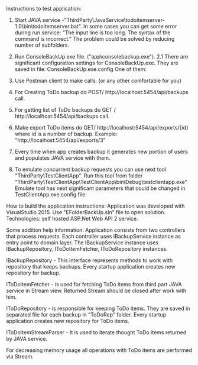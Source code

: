 Instructions to test application:
1.	Start JAVA service  -"ThirdParty\JavaService\todoitemserver-1.0\bin\todoitemserver.bat". 
        In some cases you can get some error during run service: "The input line is too long. The syntax of the command is incorrect." The problem could be solved by reducing number of subfolders.
2.	Run ConsoleBackUp.exe file. ("app\consolebackup.exe").
2.1 	There are significant configuration settings for ConsoleBackUp.exe.
	They are saved in file: ConsoleBackUp.exe.config
	One of them:
	<add key="MaxNumberOfBackUpConcarrentOperations" value="5" />

3.	Use Postman client to make calls. (or any other comfortable for you)
4.	For Creating ToDo backup do POST/ http://localhost:5454/api/backups call.
5.	For getting list of ToDo backups do GET / http://localhost:5454/api/backups call.
6.	Make export ToDo items do GET/ http://localhost:5454/api/exports/{id} where id is a number of backup. Example: "http://localhost:5454/api/exports/3"
7.	Every time when app creates backup it generates new portion of users and populates JAVA service with them.

8. 	To emulate concurrent backup requests you can use next tool "ThirdParty\TestClientApp\". Run this tool from folder "ThirdParty\TestClientApp\TestClientApp\bin\Debug\testclientapp.exe"
	Emulate tool has next significant parameters that could be changed in TestClientApp.exe.config file:
	<add key="TimeBetweenRequestsInMilliseconds" value="2000" />
	<add key="RequestCount" value="10" />

How to build the application instructions:
Application was developed with VisualStudio 2015. Use "EFolderBackUp.sln" file to open solution.
Technologies: self hosted ASP.Net Web API 2 service.

Some addition help information:
Application consists from two controllers that process requests. Each controller uses IBackupService instance as entry point to domain layer. 
The IBackupService instance uses IBackupRepository, IToDoItemFetcher, IToDoRepository instances.

IBackupRepository - This interface represents methods to work with repository that keeps backups. Every startup application creates new repository for backup.

IToDoItemFetcher - is used for fetching ToDo items from third part JAVA service in Stream view. Returned Stream should be closed after work with him.

IToDoRepository - is responsible for keeping ToDo items. They are saved in separated file for each backup in "ToDoRep" folder. Every startup application creates new repository for ToDo items.

IToDoItemStreamParser - It is used to iterate thought ToDo items returned by JAVA service.

For decreasing memory usage all operations with ToDo items are performed via Stream.

